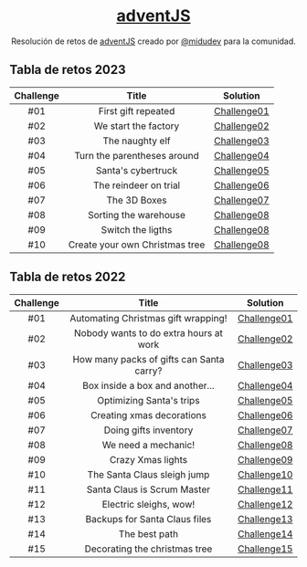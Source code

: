 <div align="center">

# [adventJS](<https://[codember.dev](https://adventjs.dev/)>)

Resolución de retos de [adventJS](https://adventjs.dev/) creado por [@midudev](https://github.com/midudev/) para la comunidad.

</div>

## Tabla de retos 2023

| Challenge |             Title              |                    Solution                    |
| :-------: | :----------------------------: | :--------------------------------------------: |
|    #01    |      First gift repeated       | [Challenge01](2023/challenge01/description.md) |
|    #02    |      We start the factory      | [Challenge02](2023/challenge02/description.md) |
|    #03    |        The naughty elf         | [Challenge03](2023/challenge03/description.md) |
|    #04    |  Turn the parentheses around   | [Challenge04](2023/challenge04/description.md) |
|    #05    |       Santa's cybertruck       | [Challenge05](2023/challenge05/description.md) |
|    #06    |     The reindeer on trial      | [Challenge06](2023/challenge06/description.md) |
|    #07    |          The 3D Boxes          | [Challenge07](2023/challenge07/description.md) |
|    #08    |     Sorting the warehouse      | [Challenge08](2023/challenge08/description.md) |
|    #09    |       Switch the ligths        | [Challenge08](2023/challenge09/description.md) |
|    #10    | Create your own Christmas tree | [Challenge08](2023/challenge10/description.md) |

## Tabla de retos 2022

| Challenge |                  Title                   |                    Solution                    |
| :-------: | :--------------------------------------: | :--------------------------------------------: |
|    #01    |   Automating Christmas gift wrapping!    | [Challenge01](2022/challenge01/description.md) |
|    #02    |  Nobody wants to do extra hours at work  | [Challenge02](2022/challenge02/description.md) |
|    #03    | How many packs of gifts can Santa carry? | [Challenge03](2022/challenge03/description.md) |
|    #04    |     Box inside a box and another...      | [Challenge04](2022/challenge04/description.md) |
|    #05    |         Optimizing Santa's trips         | [Challenge05](2022/challenge05/description.md) |
|    #06    |        Creating xmas decorations         | [Challenge06](2022/challenge06/description.md) |
|    #07    |          Doing gifts inventory           | [Challenge07](2022/challenge07/description.md) |
|    #08    |           We need a mechanic!            | [Challenge08](2022/challenge08/description.md) |
|    #09    |            Crazy Xmas lights             | [Challenge09](2022/challenge09/description.md) |
|    #10    |       The Santa Claus sleigh jump        | [Challenge10](2022/challenge10/description.md) |
|    #11    |       Santa Claus is Scrum Master        | [Challenge11](2022/challenge11/description.md) |
|    #12    |          Electric sleighs, wow!          | [Challenge12](2022/challenge12/description.md) |
|    #13    |      Backups for Santa Claus files       | [Challenge13](2022/challenge13/description.md) |
|    #14    |              The best path               | [Challenge14](2022/challenge14/description.md) |
|    #15    |      Decorating the christmas tree       | [Challenge15](2022/challenge15/description.md) |

